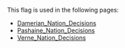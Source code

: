 This flag is used in the following pages:
 - [Damerian_Nation_Decisions](../decisions/Damerian_Nation_Decisions.md)
 - [Pashaine_Nation_Decisions](../decisions/Pashaine_Nation_Decisions.md)
 - [Verne_Nation_Decisions](../decisions/Verne_Nation_Decisions.md)
